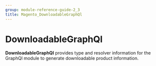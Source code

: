```yaml
---
group: module-reference-guide-2_3
title: Magento_DownloadableGraphQl
---
```


# DownloadableGraphQl

**DownloadableGraphQl** provides type and resolver information for the GraphQl module
to generate downloadable product information.


